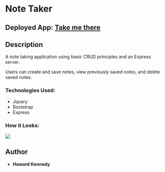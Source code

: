 # Note Taker

## Deployed App: [Take me there](https://jot-me-down.herokuapp.com/)

## Description

A note taking application using basic CRUD principles and an Express server.

Users can create and save notes, view previously saved notes, and delete saved notes. 

### Technologies Used:

* Jquery 
* Bootstrap 
* Express

### How it Looks:

![](https://media.giphy.com/media/Tj4TiCarcvGuGWYc91/giphy.gif)


## Author

* **Howard Kennedy** 

